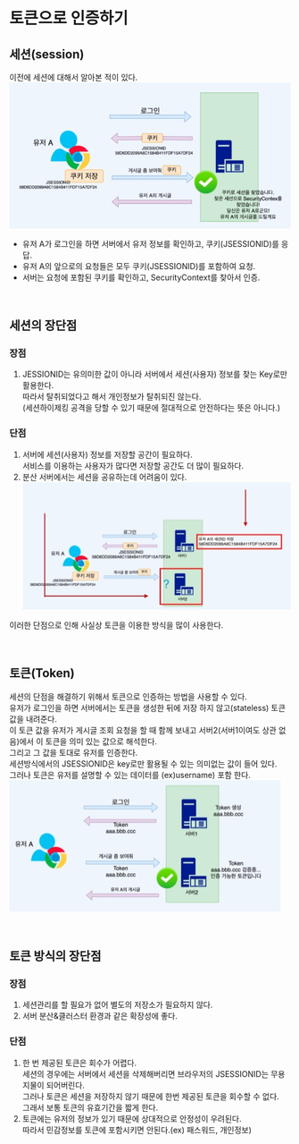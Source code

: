 # 토큰으로 인증하기

## 세션(session)
이전에 세션에 대해서 알아본 적이 있다.  
![JWT](../../../images/15.JWT%201.PNG)
* 유저 A가 로그인을 하면 서버에서 유저 정보를 확인하고, 쿠키(JSESSIONID)를 응답.
* 유저 A의 앞으로의 요청들은 모두 쿠키(JSESSIONID)를 포함하여 요청.
* 서버는 요청에 포함된 쿠키를 확인하고, SecurityContext를 찾아서 인증.

<br>

## 세션의 장단점
### 장점
1. JESSIONID는 유의미한 값이 아니라 서버에서 세션(사용자) 정보를 찾는 Key로만 활용한다.  
   따라서 탈취되었다고 해서 개인정보가 탈취되진 않는다.  
   (세션하이제킹 공격을 당할 수 있기 때문에 절대적으로 안전하다는 뜻은 아니다.)

### 단점
1. 서버에 세션(사용자) 정보를 저장할 공간이 필요하다.  
   서비스를 이용하는 사용자가 많다면 저장할 공간도 더 많이 필요하다.
2. 분산 서버에서는 세션을 공유하는데 어려움이 있다.  
![JWT](../../../images/16.JWT%202.PNG)

이러한 단점으로 인해 사실상 토큰을 이용한 방식을 많이 사용한다.

<br>

## 토큰(Token)
세션의 단점을 해결하기 위해서 토큰으로 인증하는 방법을 사용할 수 있다.  
유저가 로그인을 하면 서버에서는 토큰을 생성한 뒤에 저장 하지 않고(stateless) 토큰 값을 내려준다.  
이 토큰 값을 유저가 게시글 조회 요청을 할 때 함께 보내고 서버2(서버1이여도 상관 없음)에서 이 토큰을 의미 있는 값으로 해석한다.  
그리고 그 값을 토대로 유저를 인증한다.  
세션방식에서의 JSESSIONID은 key로만 활용될 수 있는 의미없는 값이 들어 있다.  
그러나 토큰은 유저를 설명할 수 있는 데이터를 (ex)username) 포함 한다.
![JWT](../../../images/17.JWT%203.PNG)

<br>

## 토큰 방식의 장단점

### 장점
1. 세션관리를 할 필요가 없어 별도의 저장소가 필요하지 않다.
2. 서버 분산&클러스터 환경과 같은 확장성에 좋다.

### 단점
1. 한 번 제공된 토큰은 회수가 어렵다.  
   세션의 경우에는 서버에서 세션을 삭제해버리면 브라우저의 JSESSIONID는 무용지물이 되어버린다.  
   그러나 토큰은 세션을 저장하지 않기 때문에 한번 제공된 토큰을 회수할 수 없다.  
   그래서 보통 토큰의 유효기간을 짧게 한다.
2. 토큰에는 유저의 정보가 있기 때문에 상대적으로 안정성이 우려된다.  
   따라서 민감정보를 토큰에 포함시키면 안된다.(ex) 패스워드, 개인정보)
